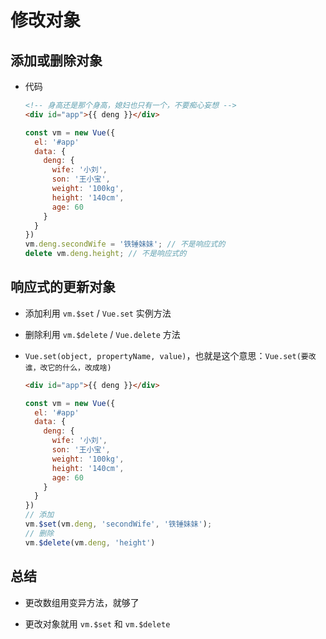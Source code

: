 # 修改对象

## 添加或删除对象

- 代码

    ```html
    <!-- 身高还是那个身高，媳妇也只有一个，不要痴心妄想 -->
    <div id="app">{{ deng }}</div>
    ```

    ```js
    const vm = new Vue({
      el: '#app'
      data: {
        deng: {
          wife: '小刘',
          son: '王小宝',
          weight: '100kg',
          height: '140cm',
          age: 60
        }
      }
    })
    vm.deng.secondWife = '铁锤妹妹'; // 不是响应式的
    delete vm.deng.height; // 不是响应式的
    ```

## 响应式的更新对象

- 添加利用 `vm.$set` / `Vue.set` 实例方法

- 删除利用 `vm.$delete` / `Vue.delete` 方法

- `Vue.set(object, propertyName, value)`，也就是这个意思：`Vue.set(要改谁，改它的什么，改成啥)`

    ```html
    <div id="app">{{ deng }}</div>
    ```

    ```js
    const vm = new Vue({
      el: '#app'
      data: {
        deng: {
          wife: '小刘',
          son: '王小宝',
          weight: '100kg',
          height: '140cm',
          age: 60
        }
      }
    })
    // 添加
    vm.$set(vm.deng, 'secondWife', '铁锤妹妹');
    // 删除
    vm.$delete(vm.deng, 'height')
    ```

## 总结

- 更改数组用变异方法，就够了

- 更改对象就用 `vm.$set` 和 `vm.$delete`
